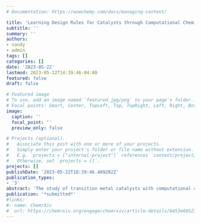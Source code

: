 ```yaml
---
# Documentation: https://wowchemy.com/docs/managing-content/

title: 'Learning Design Rules for Catalysts through Computational Chemistry and Machine Learning'
subtitle: ''
summary: ''
authors:
- nandy
- admin
tags: []
categories: []
date: '2023-05-22'
lastmod: 2023-05-22T14:39:46-04:00
featured: false
draft: false

# Featured image
# To use, add an image named `featured.jpg/png` to your page's folder.
# Focal points: Smart, Center, TopLeft, Top, TopRight, Left, Right, BottomLeft, Bottom, BottomRight.
image:
  caption: ''
  focal_point: ''
  preview_only: false

# Projects (optional).
#   Associate this post with one or more of your projects.
#   Simply enter your project's folder or file name without extension.
#   E.g. `projects = ["internal-project"]` references `content/project/deep-learning/index.md`.
#   Otherwise, set `projects = []`.
projects: []
publishDate: '2023-05-22T18:39:46.489202Z'
publication_types:
- '3'
abstract: 'The study of transition metal catalysts with computational chemistry is essential to identify reactive intermediates and mechanisms, advancing both understanding and design.  The combinatorial space arising from combinations of ligands, metals, oxidation states, and spin states mandates accelerated searches to design transition metal complexes with targeted properties. This chapter focuses on machine-learning accelerated inorganic discovery. First, we cover computational chemistry methodology and concepts that have led to more efficient traversal of transition-metal chemical space for catalysis. We demonstrate how computational catalysis coupled to machine learning makes it even faster to discover new catalysts. Next, we cover opportunities in harnessing experimental data sources and gaining insights by supplementing these data sources with computational modeling. Overall, this chapter highlights the related roles of computational catalysis, experimental data, machine learning, and optimization on improved materials design.'
publication: '*submitted*'
#links:
#- name: ChemrXiv
#  url: https://chemrxiv.org/engage/chemrxiv/article-details/6453e66527fccdb3ea7f5bb0
---
```

